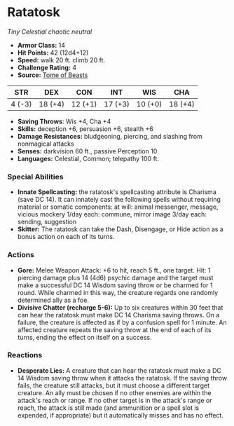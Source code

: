 # Ratatosk

*Tiny* *Celestial* *chaotic neutral*

- **Armor Class:** 14
- **Hit Points:** 42 (12d4+12)
- **Speed:** walk 20 ft. climb 20 ft.
- **Challenge Rating:** 4
- **Source:** [Tome of Beasts](https://koboldpress.com/kpstore/product/tome-of-beasts-for-5th-edition-print/)

| STR | DEX | CON | INT | WIS | CHA |
| --- | --- | --- | --- | --- | --- |
| 4 (-3) | 18 (+4) | 12 (+1) | 17 (+3) | 10 (+0) | 18 (+4) |

- **Saving Throws**: Wis +4, Cha +4
- **Skills:** deception +6, persuasion +6, stealth +6
- **Damage Resistances:** bludgeoning, piercing, and slashing from nonmagical attacks
- **Senses:** darkvision 60 ft., passive Perception 10
- **Languages:** Celestial, Common; telepathy 100 ft.
### Special Abilities
- **Innate Spellcasting:** the ratatosk's spellcasting attribute is Charisma (save DC 14). It can innately cast the following spells without requiring material or somatic components:  at will: animal messenger, message, vicious mockery  1/day each: commune, mirror image  3/day each: sending, suggestion
- **Skitter:** The ratatosk can take the Dash, Disengage, or Hide action as a bonus action on each of its turns.
### Actions
- **Gore:** Melee Weapon Attack: +6 to hit, reach 5 ft., one target. Hit: 1 piercing damage plus 14 (4d6) psychic damage and the target must make a successful DC 14 Wisdom saving throw or be charmed for 1 round. While charmed in this way, the creature regards one randomly determined ally as a foe.
- **Divisive Chatter (recharge 5-6):** Up to six creatures within 30 feet that can hear the ratatosk must make DC 14 Charisma saving throws. On a failure, the creature is affected as if by a confusion spell for 1 minute. An affected creature repeats the saving throw at the end of each of its turns, ending the effect on itself on a success.
### Reactions
- **Desperate Lies:** A creature that can hear the ratatosk must make a DC 14 Wisdom saving throw when it attacks the ratatosk. If the saving throw fails, the creature still attacks, but it must choose a different target creature. An ally must be chosen if no other enemies are within the attack's reach or range. If no other target is in the attack's range or reach, the attack is still made (and ammunition or a spell slot is expended, if appropriate) but it automatically misses and has no effect.
